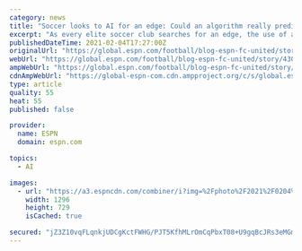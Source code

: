 ```yaml
---
category: news
title: "Soccer looks to AI for an edge: Could an algorithm really predict injuries?"
excerpt: "As every elite soccer club searches for an edge, the use of algorithms to predict player injuries could be the next frontier."
publishedDateTime: 2021-02-04T17:27:00Z
originalUrl: "https://global.espn.com/football/blog-espn-fc-united/story/4306701/soccer-looks-to-ai-for-an-edge-could-an-algorithm-really-predict-injuries"
webUrl: "https://global.espn.com/football/blog-espn-fc-united/story/4306701/soccer-looks-to-ai-for-an-edge-could-an-algorithm-really-predict-injuries"
ampWebUrl: "https://global.espn.com/football/blog-espn-fc-united/story/4306701/soccer-looks-to-ai-for-an-edge-could-an-algorithm-really-predict-injuries?platform=amp"
cdnAmpWebUrl: "https://global-espn-com.cdn.ampproject.org/c/s/global.espn.com/football/blog-espn-fc-united/story/4306701/soccer-looks-to-ai-for-an-edge-could-an-algorithm-really-predict-injuries?platform=amp"
type: article
quality: 55
heat: 55
published: false

provider:
  name: ESPN
  domain: espn.com

topics:
  - AI

images:
  - url: "https://a3.espncdn.com/combiner/i?img=%2Fphoto%2F2021%2F0204%2Fr810524_2_1296x729_16%2D9.jpg"
    width: 1296
    height: 729
    isCached: true

secured: "jZ3Z10vqFLqnkjUDCgKctFWHG/PJT5KfhMLrOmCqPbxT08+U9gqBcJRs3eMGm92xYIYs742z2R4k9gqw1jLCjt5matMEHyKUWGXllGFsVPVbrfuQmDKsuYt+q+bWnaVMbrCpP5+q8GNDOQO+UwANEmSzcM/oDsMwMSQYWG3kc3iRh0YvVgmzuX6FPzrZdlrQBhmxCYbbwOvXAX4txNRey+rJLW5wfe25z1i2ZigVDDTo//X7pEJY93kcx/bL0xdc7yhOQQumUv3iWSAiN+g7o7DelRHjfnSbVAqChUQpjmTd9XVpN4uLGLQfSwammUdrhzckqCbQFVozkSvEOuTWJoVw6C/L9RHQqD7GDdG1c7g=;TG7iGAPGx57tCza687TP2g=="
---
```



